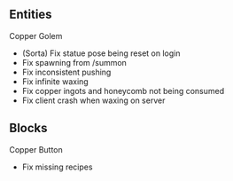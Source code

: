 Entities
---
Copper Golem
- (Sorta) Fix statue pose being reset on login
- Fix spawning from /summon
- Fix inconsistent pushing
- Fix infinite waxing
- Fix copper ingots and honeycomb not being consumed
- Fix client crash when waxing on server

Blocks
---
Copper Button
- Fix missing recipes